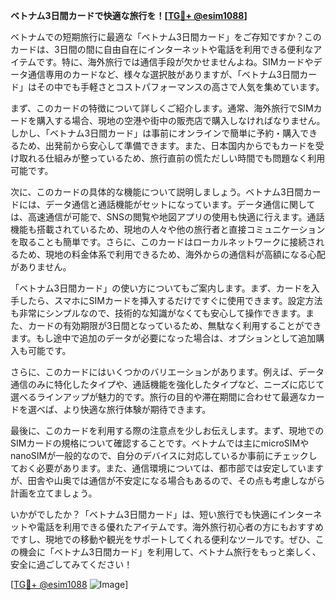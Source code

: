 **ベトナム3日間カードで快適な旅行を！[[TG💪+ @esim1088](https://t.me/s/esim1088)]**

ベトナムでの短期旅行に最適な「ベトナム3日間カード」をご存知ですか？このカードは、3日間の間に自由自在にインターネットや電話を利用できる便利なアイテムです。特に、海外旅行では通信手段が欠かせませんよね。SIMカードやデータ通信専用のカードなど、様々な選択肢がありますが、「ベトナム3日間カード」はその中でも手軽さとコストパフォーマンスの高さで人気を集めています。

まず、このカードの特徴について詳しくご紹介します。通常、海外旅行でSIMカードを購入する場合、現地の空港や街中の販売店で購入しなければなりません。しかし、「ベトナム3日間カード」は事前にオンラインで簡単に予約・購入できるため、出発前から安心して準備できます。また、日本国内からでもカードを受け取れる仕組みが整っているため、旅行直前の慌ただしい時間でも問題なく利用可能です。

次に、このカードの具体的な機能について説明しましょう。ベトナム3日間カードには、データ通信と通話機能がセットになっています。データ通信に関しては、高速通信が可能で、SNSの閲覧や地図アプリの使用も快適に行えます。通話機能も搭載されているため、現地の人々や他の旅行者と直接コミュニケーションを取ることも簡単です。さらに、このカードはローカルネットワークに接続されるため、現地の料金体系で利用できるため、海外からの通信料が高額になる心配がありません。

「ベトナム3日間カード」の使い方についてもご案内します。まず、カードを入手したら、スマホにSIMカードを挿入するだけですぐに使用できます。設定方法も非常にシンプルなので、技術的な知識がなくても安心して操作できます。また、カードの有効期限が3日間となっているため、無駄なく利用することができます。もし途中で追加のデータが必要になった場合は、オプションとして追加購入も可能です。

さらに、このカードにはいくつかのバリエーションがあります。例えば、データ通信のみに特化したタイプや、通話機能を強化したタイプなど、ニーズに応じて選べるラインアップが魅力的です。旅行の目的や滞在期間に合わせて最適なカードを選べば、より快適な旅行体験が期待できます。

最後に、このカードを利用する際の注意点を少しお伝えします。まず、現地でのSIMカードの規格について確認することです。ベトナムでは主にmicroSIMやnanoSIMが一般的なので、自分のデバイスに対応しているか事前にチェックしておく必要があります。また、通信環境については、都市部では安定していますが、田舎や山奥では通信が不安定になる場合もあるので、その点も考慮しながら計画を立てましょう。

いかがでしたか？「ベトナム3日間カード」は、短い旅行でも快適にインターネットや電話を利用できる優れたアイテムです。海外旅行初心者の方にもおすすめですし、現地での移動や観光をサポートしてくれる便利なツールです。ぜひ、この機会に「ベトナム3日間カード」を利用して、ベトナム旅行をもっと楽しく、安全に過ごしてみてください！

[[TG💪+ @esim1088](https://t.me/s/esim1088) ![Image](https://i.postimg.cc/Y0z9fWf4/image.png)]